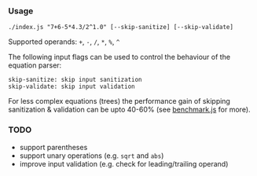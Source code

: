 ### Usage ###

`./index.js "7+6-5*4.3/2^1.0" [--skip-sanitize] [--skip-validate]`

Supported operands: `+`, `-`, `/`, `*`, `%`, `^`

The following input flags can be used to control the behaviour of the equation parser:

    skip-sanitize: skip input sanitization
    skip-validate: skip input validation

For less complex equations (trees) the performance gain of skipping sanitization & validation can be upto 40-60% (see [benchmark.js](benchmark.js) for more).

### TODO ###

* support parentheses
* support unary operations (e.g. `sqrt` and `abs`)
* improve input validation (e.g. check for leading/trailing operand)
